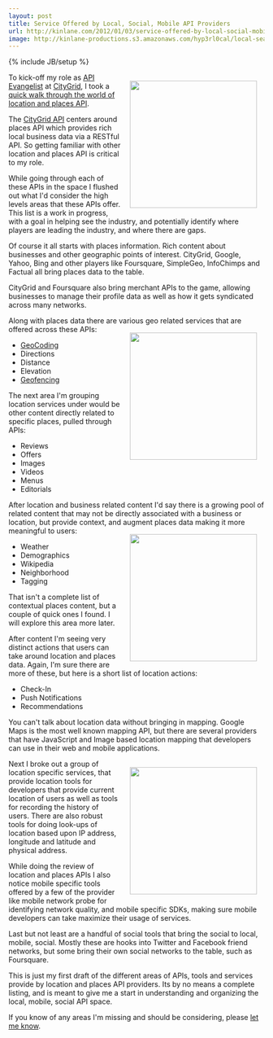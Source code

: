 ```yaml
---
layout: post
title: Service Offered by Local, Social, Mobile API Providers
url: http://kinlane.com/2012/01/03/service-offered-by-local-social-mobile-api-providers/
image: http://kinlane-productions.s3.amazonaws.com/hyp3rl0cal/local-search-map-pin.png
---
```

{% include JB/setup %}
<img style="padding: 15px;" src="http://kinlane-productions.s3.amazonaws.com/hyp3rl0cal/local-search-map-pin.png" alt="" width="250" align="right" />To kick-off my role as <a title="API Evangelist" href="http://www.apievangelist.com">API Evangelist</a> at <a title="CityGrid" href="http://developer.citygridmedia.com/">CityGrid</a>, I took a <a title="quick walk through of locations and places data APIs" href="http://blog.apievangelist.com/2011/12/22/quick-walk-through-the-world-of-location-&amp;-places-apis/">quick walk through the world of location and places API</a>.<p></p>
The <a title="CityGrid API" href="http://developer.citygridmedia.com/">CityGrid API</a> centers around places API which provides rich local business data via a RESTful API. So getting familiar with other location and places API is critical to my role.<p></p>
While going through each of these APIs in the space I flushed out what I'd consider the high levels areas that these APIs offer. This list is a work in progress, with a goal in helping see the industry, and potentially identify where players are leading the industry, and where there are gaps.<p></p>
Of course it all starts with places information. Rich content about businesses and other geographic points of interest. CityGrid, Google, Yahoo, Bing and other players like Foursquare, SimpleGeo, InfoChimps and Factual all bring places data to the table.<p></p>
CityGrid and Foursquare also bring merchant APIs to the game, allowing businesses to manage their profile data as well as how it gets syndicated across many networks.<p></p>
Along with places data there are various geo related services that are offered across these APIs:
<img style="padding: 15px;" src="http://kinlane-productions.s3.amazonaws.com/hyp3rl0cal/geofencing.jpg" alt="" width="250" align="right" />
<ul class="mainlist">
	<li><a title="Geocoding" href="http://en.wikipedia.org/wiki/Geocoding">GeoCoding</a></li>
	<li>Directions</li>
	<li>Distance</li>
	<li>Elevation</li>
	<li><a href="http://en.wikipedia.org/wiki/Geo-fence">Geofencing</a></li>
</ul>
The next area I'm grouping location services under would be other content directly related to specific places, pulled through APIs:
<ul class="mainlist">
	<li>Reviews</li>
	<li>Offers</li>
	<li>Images</li>
	<li>Videos</li>
	<li>Menus</li>
	<li>Editorials</li>
</ul>
After location and business related content I'd say there is a growing pool of related content that may not be directly associated with a business or location, but provide context, and augment places data making it more meaningful to users:
<img style="padding: 15px;" src="http://kinlane-productions.s3.amazonaws.com/hyp3rl0cal/neighborhood-city-center.jpg" alt="" width="250" align="right" />
<ul class="mainlist">
	<li>Weather</li>
	<li>Demographics</li>
	<li>Wikipedia</li>
	<li>Neighborhood</li>
	<li>Tagging</li>
</ul>
That isn't a complete list of contextual places content, but a couple of quick ones I found. I will explore this area more later.<p></p>
After content I'm seeing very distinct actions that users can take around location and places data. Again, I'm sure there are more of these, but here is a short list of location actions:
<ul class="mainlist">
	<li>Check-In</li>
	<li>Push Notifications</li>
	<li>Recommendations</li>
</ul>
You can't talk about location data without bringing in mapping. Google Maps is the most well known mapping API, but there are several providers that have JavaScript and Image based location mapping that developers can use in their web and mobile applications.<p></p>
<img style="padding: 15px;" src="http://kinlane-productions.s3.amazonaws.com/hyp3rl0cal/urban-spoon-iphone.png" alt="" width="250" align="right" />Next I broke out a group of location specific services, that provide location tools for developers that provide current location of users as well as tools for recording the history of users. There are also robust tools for doing look-ups of location based upon IP address, longitude and latitude and physical address.<p></p>
While doing the review of location and places APIs I also notice mobile specific tools offered by a few of the provider like mobile network probe for identifying network quality, and mobile specific SDKs, making sure mobile developers can take maximize their usage of services.<p></p>
Last but not least are a handful of social tools that bring the social to local, mobile, social. Mostly these are hooks into Twitter and Facebook friend networks, but some bring their own social networks to the table, such as Foursquare.<p></p>
This is just my first draft of the different areas of APIs, tools and services provide by location and places API providers. Its by no means a complete listing, and is meant to give me a start in understanding and organizing the local, mobile, social API space.<p></p>
If you know of any areas I'm missing and should be considering, please <a href="http://www.kinlane.com/contact/">let me know</a>.